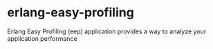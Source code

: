 erlang-easy-profiling
=====================

Erlang Easy Profiling (eep) application provides a way to analyze your application performance
